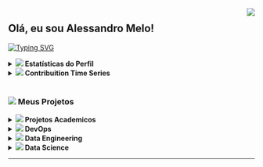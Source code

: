 <img align="right" src="https://visitor-badge.laobi.icu/badge?page_id=alessandromeloweb.visitor-badgee&color=green&style=flat-square">
  
<!-- <a href="https://hits.seeyoufarm.com"><img align="right" src="https://hits.seeyoufarm.com/api/count/incr/badge.svg?url=https%3A%2F%2Fgithub.com%2Falessandromeloweb%2Falessandromeloweb&count_bg=%233D6BC8&title_bg=%23555555&icon=&icon_color=%23E7E7E7&title=views&edge_flat=false"/></a> -->

## Olá, eu sou Alessandro Melo!
<!-- <img src="https://cr-ss-service.azurewebsites.net/api/ScreenShot?widget=summary&username=alessandromeloweb&badges=3&show-avatar=false&style=--header-bg-color:%23000;--border-radius:10px" width="35%" align="right"> -->
 
<p align="left">
  <a href="[![Typing SVG](https://readme-typing-svg.herokuapp.com?color=%230A00AE&duration=3000&lines=Especialista+em+Sistema;Engenheiro+de+Dados;Oracle+Tuning)](https://git.io/typing-svg))]></a>
</p>

[![Typing SVG](https://readme-typing-svg.herokuapp.com?color=%230A00AE&duration=3000&lines=Especialista+em+Sistema;Engenheiro+de+Dados;Oracle+Tuning)](https://git.io/typing-svg)
	   
<details>	
  <summary><a href="#"><img src="https://github.com/alessandromeloweb/alessandromeloweb/blob/main/images/icon_github.png"/></a><b> Estatísticas do Perfil</b></summary>
  <img height="180em" src="https://github-readme-stats.vercel.app/api?username=alessandromeloweb&show_icons=true&count_private=true&theme=react&hide_border=true&bg_color=1F222E&title_color=79ff97&icon_color=79ff97" />
  <img height="180em" src="https://github-readme-stats.vercel.app/api/top-langs/?username=alessandromeloweb&exclude_repo=machine-learning&langs_count=8&layout=compact&theme=react&hide_border=true&bg_color=1F222E&title_color=79ff97&icon_color=79ff97"/>
  <br/>
</details>

<details>	
  <summary><a href="#"><img src="https://github.com/alessandromeloweb/alessandromeloweb/blob/main/images/icon_minimum-value.png"/></a><b> Contribuition Time Series</b></summary>
  <img src="https://activity-graph.herokuapp.com/graph?username=alessandromeloweb&theme=react-dark&bg_color=20232a&hide_border=true" width="100%"/>
</details>

<br/>

### <a href="#"><img src="https://github.com/alessandromeloweb/alessandromeloweb/blob/main/images/icon_open-source.png"/></a> Meus Projetos
<details>
  <summary><b> <a href="#"><img src="https://github.com/alessandromeloweb/alessandromeloweb/blob/main/images/icon_graduation.png"/></a> Projetos Academicos </b></summary>
  <table>
    <thead align="center">
      <tr border: none;>
	<td><b><a href="#"></a>Projetos</b></td>
        <td><b><a href="#"></a>Summary</b></td>
      </tr>
    </thead>
    <tbody>
      <tr>
      	<td>
		<a href="https://github.com/alessandromeloweb/teoria-da-computacao">
		<b>Teoria da Computação</b></a>
	</td>
      	<td>
		<a href="https://github.com/alessandromeloweb/teoria-da-computacao">
		<img src="https://github-readme-stats.vercel.app/api/pin/?username=alessandromeloweb&repo=teoria-da-computacao&icon_color=79ff97&text_color=9f9f9f&bg_color=151515"/>
	</td>
      </tr>
      <tr>
	<td>
		<a href="https://github.com/alessandromeloweb/introducao-a-programacao-orientada-a-objetos">
		<b>Introdução a Programação Orientada à Objetos</b></a>
	</td>
        <td>
		<a href="https://github.com/alessandromeloweb/introducao-a-programacao-orientada-a-objetos">
		<img src="https://github-readme-stats.vercel.app/api/pin/?username=alessandromeloweb&repo=introducao-a-programacao-orientada-a-objetos&icon_color=79ff97&text_color=9f9f9f&bg_color=151515"/>
	</td>
      </tr>
      <tr>
	<td>
		<a href="https://github.com/alessandromeloweb/desenvolvimento-de-sistemas">
		<b>Desenvolvimento de Sistemas</b></a>
	</td>
        <td>
		<a href="https://github.com/alessandromeloweb/desenvolvimento-de-sistemas">
		<img alt="Summary" src="https://github-readme-stats.vercel.app/api/pin/?username=alessandromeloweb&repo=desenvolvimento-de-sistemas&icon_color=79ff97&text_color=9f9f9f&bg_color=151515"/>
	</td>
      </tr>
      <tr>
	<td>
		<a href="https://github.com/alessandromeloweb/organizacao-e-arquitetura-de-computadores">
		<b>Organização e Arquitetura de Computadores</b></a>
	</td>
        <td>
		<a href="https://github.com/alessandromeloweb/organizacao-e-arquitetura-de-computadores">
		<img src="https://github-readme-stats.vercel.app/api/pin/?username=alessandromeloweb&repo=organizacao-e-arquitetura-de-computadores&icon_color=79ff97&text_color=9f9f9f&bg_color=151515"/>
	</td>
      </tr>
      <tr>
	<td>
		<a href="https://github.com/alessandromeloweb/banco-de-dados">
		<b>Banco de Dados</b></a>
	</td>
        <td>
		<a href="https://github.com/alessandromeloweb/banco-de-dados">
		<img src="https://github-readme-stats.vercel.app/api/pin/?username=alessandromeloweb&repo=banco-de-dados&icon_color=79ff97&text_color=9f9f9f&bg_color=151515"/></td>
      </tr>
      <tr>
	<td>
		<a href="https://github.com/alessandromeloweb/programacao-paralela-e-distribuida">
		<b>Programacao Paralela e Distribuida</b></a>
	</td>
        <td>
		<a href="https://github.com/alessandromeloweb/programacao-paralela-e-distribuida">
		<img src="https://github-readme-stats.vercel.app/api/pin/?username=alessandromeloweb&repo=programacao-paralela-e-distribuida&icon_color=79ff97&text_color=9f9f9f&bg_color=151515"/></td>
      </tr>
      <tr>
	<td>
		<a href="https://github.com/alessandromeloweb/game-craps">
		<b>Engenharia de Software (game)</b></a>
	</td>
        <td>
		<a href="https://github.com/alessandromeloweb/game-craps">
		<img src="https://github-readme-stats.vercel.app/api/pin/?username=alessandromeloweb&repo=game-craps&icon_color=79ff97&text_color=9f9f9f&bg_color=151515"/></td>
      </tr>
      <tr>
	<td>
		<a href="https://github.com/alessandromeloweb/prolog-language">
		<b>Prolog</b></a>
	</td>
        <td>
		<a href="https://github.com/alessandromeloweb/prolog-language">
		<img src="https://github-readme-stats.vercel.app/api/pin/?username=alessandromeloweb&repo=prolog-language&icon_color=79ff97&text_color=9f9f9f&bg_color=151515"/>
	</td>
      </tr>
      <tr>
	<td>
		<a href="https://github.com/alessandromeloweb/compiladores">
		<b>Compiladores</b></a>
	</td>
        <td>
		<a href="https://github.com/alessandromeloweb/compiladores">
		<img src="https://github-readme-stats.vercel.app/api/pin/?username=alessandromeloweb&repo=compiladores&icon_color=79ff97&text_color=9f9f9f&bg_color=151515"/></td>
      </tr>
      <tr>
	<td>
		<a href="https://github.com/alessandromeloweb/inteligencia-artificial">
		<b>Inteligencia Artificial</b></a>
	</td>
        <td>
		<a href="https://github.com/alessandromeloweb/inteligencia-artificial">
		<img src="https://github-readme-stats.vercel.app/api/pin/?username=alessandromeloweb&repo=inteligencia-artificial&icon_color=79ff97&text_color=9f9f9f&bg_color=151515"/></td>
      </tr>
      <tr>
	<td>
		<a href="https://github.com/alessandromeloweb/redes-de-computadores">
		<b>Redes de Computadores</b></a></td>
        <td>
		<a href="https://github.com/alessandromeloweb/redes-de-computadores">
		<img src="https://github-readme-stats.vercel.app/api/pin/?username=alessandromeloweb&repo=redes-de-computadores&icon_color=79ff97&text_color=9f9f9f&bg_color=151515"/></td>
      </tr>
      <tr>
	<td>
		<a href="https://github.com/alessandromeloweb/seguranca-de-redes">
		<b>Seguranca de Redes</b></a>
	</td>
        <td>
		<a href="https://github.com/alessandromeloweb/seguranca-de-redes">
		<img src="https://github-readme-stats.vercel.app/api/pin/?username=alessandromeloweb&repo=seguranca-de-redes&icon_color=79ff97&text_color=9f9f9f&bg_color=151515"/></td>
      </tr>  
      <tr>
	<td>
		<a href="https://github.com/alessandromeloweb/forecast-of-time-series-with-stock-data">
		<b>TCC</b></a>
	</td>
        <td>
		<a href="https://github.com/alessandromeloweb/forecast-of-time-series-with-stock-data">
		<img src="https://github-readme-stats.vercel.app/api/pin/?username=alessandromeloweb&repo=forecast-of-time-series-with-stock-data&icon_color=79ff97&text_color=9f9f9f&bg_color=151515"/></td>
      </tr>
    </tbody>
  </table>
  <br />
</details>

<details>
  <summary><b> <a href="#-my-open-souce-projects"><img src="https://img.icons8.com/material/24/000000/docker.png"/></a> DevOps</b></summary>
  <table>
    <thead align="center">
      <tr border: none;>
        <td><b>Projects</b></td>
        <td><b>Summary</b></td>
      </tr>
    </thead>
    <tbody>
      <tr>
      	<td>
		<a href="https://github.com/alessandromeloweb/home-sweet-home">
		<b>My Personal Configuration</b></a>
	</td>
      	<td>
		<a href="https://github.com/alessandromeloweb/home-sweet-home">
		<img src="https://github-readme-stats.vercel.app/api/pin/?username=alessandromeloweb&repo=home-sweet-home&icon_color=79ff97&text_color=9f9f9f&bg_color=151515"/></td>
      </tr>	
      <tr>
      	<td>
		<a href="https://github.com/alessandromeloweb/encrypt-file">
		<b>Encrypt File</b></a>
	</td>
      	<td>
		<a href="https://github.com/alessandromeloweb/encrypt-file">
		<img src="https://github-readme-stats.vercel.app/api/pin/?username=alessandromeloweb&repo=encrypt-file&icon_color=79ff97&text_color=9f9f9f&bg_color=151515"/>
	</td>
      </tr>
      <tr>
      	<td>
		<a href="https://github.com/alessandromeloweb/showenv">
		<b>Show Enviroment</b></a>
	</td>
      	<td>
		<a href="https://github.com/alessandromeloweb/showenv">
		<img src="https://github-readme-stats.vercel.app/api/pin/?username=alessandromeloweb&repo=showenv&icon_color=79ff97&text_color=9f9f9f&bg_color=151515"/></td>
      </tr>	    
    </tbody>
  </table>
  <br />
</details>

<details>
  <summary><b> <a href="#-my-open-souce-projects"><img src="https://img.icons8.com/material/24/000000/elephant.png"/></a> Data Engineering</b></summary>
  <table>
    <thead align="center">
      <tr border: none;>
        <td><b>Projects</b></td>
        <td><b>Summary</b></td>
      </tr>
    </thead>
    <tbody>
	<tr>
      	</tr>
	<tr>
      	<td>
		<a href="https://github.com/alessandromeloweb/understanding-the-python-ecosystem">
		<b>Understanding the Python Ecosystem</b></a>
	</td>
      	<td>
		<a href="https://github.com/alessandromeloweb/ understanding-the-python-ecosystem">
		<img src="https://github-readme-stats.vercel.app/api/pin/?username=alessandromeloweb&repo=understanding-the-python-ecosystem&icon_color=79ff97&text_color=9f9f9f&bg_color=151515"/>
	</td>
      </tr>
      <tr>
      	<td>
		<a href="https://github.com/alessandromeloweb/becoming-an-expert-data">
		<b>Becoming an Expert Data</b></a>
	</td>
      	<td>
		<a href="https://github.com/alessandromeloweb/becoming-an-expert-data">
		<img src="https://github-readme-stats.vercel.app/api/pin/?username=alessandromeloweb&repo=becoming-an-expert-data&icon_color=79ff97&text_color=9f9f9f&bg_color=151515"/>
		</td>
      </tr>
      <tr>
      	<td>
		<a href="https://github.com/alessandromeloweb/automated-business-intelligence-at-azure">
		<b>Automated Business Intelligence at Azure</b></a>
	</td>
      	<td>										
		<a href="https://github.com/alessandromeloweb/automated-business-intelligence-at-azure">
		<img src="https://github-readme-stats.vercel.app/api/pin/?username=alessandromeloweb&repo=automated-business-intelligence-at-azure&icon_color=79ff97&text_color=9f9f9f&bg_color=151515"/></td>
      </tr>
      <tr>
      	<td>
		<a href="https://github.com/alessandromeloweb/pyssas">
		<b>Python API to handler SSAS</b></a>
	</td>
      	<td>
		<a href="https://github.com/alessandromeloweb/pyssas">
		<img alt="Summary" src="https://github-readme-stats.vercel.app/api/pin/?username=alessandromeloweb&repo=pyssas&icon_color=79ff97&text_color=9f9f9f&bg_color=151515"/></td>
      </tr>	    
    </tbody>
  </table>
  <br />
</details>

<details>
  <summary><b>  <a href="#-my-open-souce-projects"><img src="https://img.icons8.com/material/24/000000/test-tube--v1.png"/></a> Data Science</b></summary>
  <table>
    <thead align="center">
      <tr border: none;>
        <td><b>Projects</b></td>
        <td><b>Summary</b></td>
      </tr>
    </thead>
    <tbody>
	<tr>
      		<td>
			 <a href="https://github.com/alessandromeloweb/finding-donors">
			<b>Finding Donors</b></a>
		</td>
      		<td>
			<a href="https://github.com/alessandromeloweb/finding-donors">
			<img src="https://github-readme-stats.vercel.app/api/pin/?username=alessandromeloweb&repo=finding-donors&icon_color=79ff97&text_color=9f9f9f&bg_color=151515"/>
		</td>
      	</tr>
	<tr>
      		<td>
			<a href="https://github.com/alessandromeloweb/porto-seguro-safe-driver-prediction">
			<b>Porto Seguro Safe Driver Prediction</b></a>
		</td>
      		<td>
			<a href="https://github.com/alessandromeloweb/porto-seguro-safe-driver-prediction">
			<img src="https://github-readme-stats.vercel.app/api/pin/?username=alessandromeloweb&repo=porto-seguro-safe-driver-prediction&icon_color=79ff97&text_color=9f9f9f&bg_color=151515"/></td>
      	</tr>
	<tr>
      		<td>
			<a href="https://github.com/alessandromeloweb/predict-which-customers-a-call-center-should-contact">
			<b>Predict Which Customers a Call Center Should Contact</b></a>
		</td>
      		<td>
			<a href="https://github.com/alessandromeloweb/predict-which-customers-a-call-center-should-contact">
			<img src="https://github-readme-stats.vercel.app/api/pin/?username=alessandromeloweb&repo=predict-which-customers-a-call-center-should-contact&icon_color=79ff97&text_color=9f9f9f&bg_color=151515"/></td>
      	</tr>
	</tr>
	    	<tr>
      		<td>
			<a href="https://github.com/alessandromeloweb/predicting-retail-churn-with-azure-ml-studio">
			<b>Predicting Retail Churn with Azure ML Studio</b></a>
		</td>
      		<td>
			<a href="https://github.com/alessandromeloweb/predicting-retail-churn-with-azure-ml-studio">
			<img src="https://github-readme-stats.vercel.app/api/pin/?username=alessandromeloweb&repo=predicting-retail-churn-with-azure-ml-studio&icon_color=79ff97&text_color=9f9f9f&bg_color=151515"/></td>
      	</tr>
	<tr>
      		<td>
			<a href="https://github.com/alessandromeloweb/federated-learning-for-text-generation">
			<b>Federated Learning for Text Generation</b></a>
		</td>
      		<td>
			<a href="https://github.com/alessandromeloweb/federated-learning-for-text-generation">
			<img src="https://github-readme-stats.vercel.app/api/pin/?username=alessandromeloweb&repo=federated-learning-for-text-generation&icon_color=79ff97&text_color=9f9f9f&bg_color=151515"/></td>
      	</tr>
	<tr>
      		<td>
			<a href="https://github.com/alessandromeloweb/allstate-claims-severity">
			<b>Allstate Claims Severity</b></a>
		</td>
      		<td>
			<a href="https://github.com/alessandromeloweb/allstate-claims-severity">
			<img src="https://github-readme-stats.vercel.app/api/pin/?username=alessandromeloweb&repo=allstate-claims-severity&icon_color=79ff97&text_color=9f9f9f&bg_color=151515"/></td>
      	</tr>
    </tbody>
  </table>
  <br />
</details>




<!-- 
<details>		
  <summary><b>⚙️ Things I use to get stuff done</b></summary>
  	<ul>
  	    <li><b>OS:</b> Ubuntu 20.04</li>
  	    <li><b>Browser: </b> Brave</li>
	    <li><b>Terminal: </b> Bash: Oh My Bash</li>
	    <li><b>Code Editor:</b> VSCode + Pycharm</li>
	    <li><b>To Stay Updated:</b> Dev.to, Medium, Linkedin and Twitter.</li>
	    <br />
	⚛️ Checkout My Personal Configrations <a href="https://github.com/alessandromeloweb/home-sweet-home">Here</a>.
	</ul>	
</details> -->


<!-- <h4 align="center">
  <a href="https://github.com/alessandromeloweb?tab=repositories" title="Show Repositories">🔎 Show More 🔍</a>
</h4>
 -->
 
---

